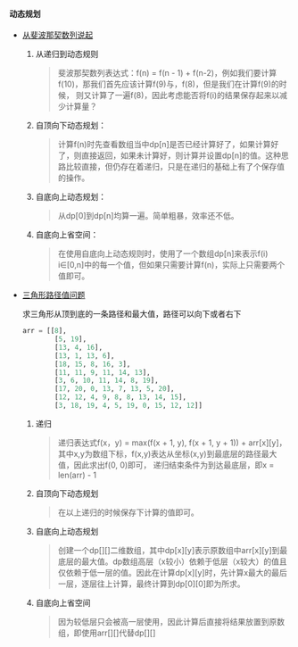 #### 动态规划
* [从斐波那契数列说起](/src/dp/fbnc.py) 
    1. 从递归到动态规则
        > 斐波那契数列表达式：f(n) = f(n - 1) + f(n-2)，例如我们要计算f(10)，那我们首先应该计算f(9)与，f(8)，但是我们在计算f(9)的时候，
        则又计算了一遍f(8)，因此考虑能否将f(i)的结果保存起来以减少计算量？
    2. 自顶向下动态规划：
        > 计算f(n)时先查看数组当中dp[n]是否已经计算好了，如果计算好了，则直接返回，如果未计算好，则计算并设置dp[n]的值。这种思路比较直接，但仍存在着递归，只是在递归的基础上有了个保存值的操作。
    3. 自底向上动态规划：
        > 从dp[0]到dp[n]均算一遍。简单粗暴，效率还不低。
    4. 自底向上省空间：
        > 在使用自底向上动态规则时，使用了一个数组dp[n]来表示f(i) i∈[0,n]中的每一个值，但如果只需要计算f(n)，实际上只需要两个值即可。

* [三角形路径值问题](/src/dp/triangle.py)

    求三角形从顶到底的一条路径和最大值，路径可以向下或者右下
    ```python
    arr = [[8],
            [5, 19],
            [13, 4, 16],
            [13, 1, 13, 6],
            [18, 15, 8, 16, 3],
            [11, 11, 9, 11, 14, 13],
            [3, 6, 10, 11, 14, 8, 19],
            [17, 20, 0, 13, 7, 13, 5, 20],
            [12, 12, 4, 9, 8, 8, 13, 14, 15],
            [3, 18, 19, 4, 5, 19, 0, 15, 12, 12]]
    ```
    1. 递归
        > 递归表达式f(x，y) = max(f(x + 1, y), f(x + 1, y + 1)) + arr[x][y]，其中x,y为数组下标，f(x,y)表达从坐标(x,y)到最底层的路径最大值，因此求出f(0, 0)即可， 递归结束条件为到达最底层，即x = len(arr) - 1 
    2. 自顶向下动态规划
        > 在以上递归的时候保存下计算的值即可。
    3. 自底向上动态规划
        > 创建一个dp[][]二维数组，其中dp[x][y]表示原数组中arr[x][y]到最底层的最大值。dp数组高层（x较小）依赖于低层（x较大）的值且仅依赖于低一层的值。因此在计算dp[x][y]时，先计算x最大的最后一层，逐层往上计算，最终计算到dp[0][0]即为所求。
    4. 自底向上省空间
        > 因为较低层只会被高一层使用，因此计算后直接将结果放置到原数组，即使用arr[][]代替dp[][]